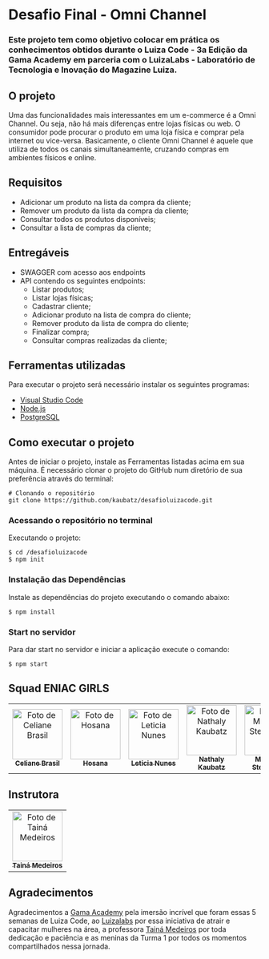 # Desafio Final - Omni Channel 
### Este projeto tem como objetivo colocar em prática os conhecimentos obtidos durante o Luiza Code - 3a Edição da Gama Academy em parceria com o LuizaLabs - Laboratório de Tecnologia e Inovação do Magazine Luiza.

## O projeto
Uma das funcionalidades mais interessantes em um e-commerce é a Omni Channel. Ou seja, não há mais diferenças entre lojas físicas ou web. O consumidor pode procurar o produto em uma loja física e comprar pela internet ou vice-versa. Basicamente, o cliente Omni Channel é aquele que utiliza de todos os canais simultaneamente, cruzando compras em ambientes físicos e online.

## Requisitos
- Adicionar um produto na lista da compra da cliente;
- Remover um produto da lista da compra da cliente;
- Consultar todos os produtos disponíveis;
- Consultar a lista de compras da cliente;

## Entregáveis
- SWAGGER com acesso aos endpoints
- API contendo os seguintes endpoints:
  - Listar produtos;
  - Listar lojas físicas;
  - Cadastrar cliente;
  - Adicionar produto na lista de compra do cliente;
  - Remover produto da lista de compra do cliente;
  - Finalizar compra;
  - Consultar compras realizadas da cliente;


## Ferramentas utilizadas
Para executar o projeto será necessário instalar os seguintes programas:

* [Visual Studio Code](https://code.visualstudio.com/)
* [Node.js](https://nodejs.org/en/)
* [PostgreSQL](https://www.postgresql.org/download/)

## Como executar o projeto
Antes de iniciar o projeto, instale as Ferramentas listadas acima em sua máquina. É necessário clonar o projeto do GitHub num diretório de sua preferência através do terminal:

```shell
# Clonando o repositório
git clone https://github.com/kaubatz/desafioluizacode.git
```

### Acessando o repositório no terminal
Executando o projeto:
```shell
$ cd /desafioluizacode
$ npm init
```

### Instalação das Dependências
Instale as dependências do projeto executando o comando abaixo:

```shell
$ npm install 
```

### Start no servidor

Para dar start no servidor e iniciar a aplicação execute o comando:

```shell
$ npm start
```

## Squad ENIAC GIRLS

<table>
  <tr>
    <td align="center">
      <a href="https://github.com/celianebr">
        <img src="https://github.com/celianebr.png" width="100px;" alt="Foto de Celiane Brasil"/><br>
        <sub>
          <b>Celiane Brasil</b>
        </sub>
      </a>
    </td>
    <td align="center">
      <a href="https://github.com/hosanasf">
        <img src="https://github.com/hosanasf.png" width="100px;" alt="Foto de Hosana"/><br>
        <sub>
          <b>Hosana</b>
        </sub>
      </a>
    </td>
    <td align="center">
      <a href="https://github.com/Leticianunes2">
        <img src="https://github.com/Leticianunes2.png" width="100px;" alt="Foto de Leticia Nunes"/><br>
        <sub>
          <b>Leticia Nunes</b>
        </sub>
      </a>
    </td>
    <td align="center">
      <a href="https://github.com/kaubatz">
        <img src="https://github.com/kaubatz.png" width="100px;" alt="Foto de Nathaly Kaubatz"/><br>
        <sub>
          <b>Nathaly Kaubatz</b>
        </sub>
      </a>
    <td align="center">
      <a href="https://github.com/mellyssaStephanny">
        <img src="https://github.com/mellyssaStephanny.png" width="100px;" alt="Foto de Mellyssa Stephanny"/><br>
        <sub>
          <b>Mellyssa Stephanny</b>
        </sub>
      </a>
    </td>
  </tr>
</table>

## Instrutora
<table>
  <tr>
    <td align="center">
      <a href="https://github.com/tainajmedeiros">
        <img src="https://github.com/tainajmedeiros.png" width="100px;" alt="Foto de Tainá Medeiros"/><br>
        <sub>
          <b>Tainá Medeiros</b>
        </sub>
      </a>
    </td>
  </tr>
</table>

## Agradecimentos

Agradecimentos a [Gama Academy](https://www.gama.academy/) pela imersão incrível que foram essas 5 semanas de Luiza Code, ao [Luizalabs](https://medium.com/luizalabs) por essa iniciativa de atrair e capacitar mulheres na área, a professora [Tainá Medeiros](https://github.com/tainajmedeiros) por toda dedicação e paciência e as meninas da Turma 1 por todos os momentos compartilhados nessa jornada.  

